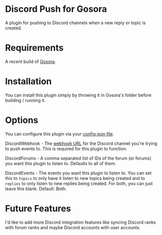 # Discord Push for Gosora

A plugin for pushing to Discord channels when a new reply or topic is created.

# Requirements

A recent build of [Gosora](https://github.com/Azareal/Gosora).

# Installation

You can install this plugin simply by throwing it in Gosora's folder before building / running it.

# Options

You can configure this plugin via your [config.json file](https://github.com/Azareal/Gosora/blob/master/docs/configuration.md).

DiscordWebhook - The [webhook URL](https://support.discordapp.com/hc/en-us/articles/228383668-Intro-to-Webhooks) for the Discord channel you're trying to push events to. This is required for this plugin to function.

DiscordForums - A comma separated list of IDs of the forum (or forums) you want this plugin to listen to. Defaults to all of them.

DiscordEvents - The events you want this plugin to listen to. You can set this to `topics` to only have it listen to new topics being created and to `replies` to only listen to new replies being created. For both, you can just leave this blank. Default: Both.

# Future Features

I'd like to add more Discord integration features like syncing Discord ranks with forum ranks and maybe Discord accounts with user accounts.